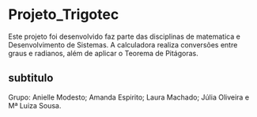 # Projeto_Trigotec
Este projeto foi desenvolvido faz parte das disciplinas de matematica e Desenvolvimento de Sistemas. A calculadora realiza conversões entre graus e radianos, além de aplicar o Teorema de Pitágoras.
## subtitulo
Grupo:
Anielle Modesto; 
Amanda Espirito; 
Laura Machado; 
Júlia Oliveira e 
Mª Luiza Sousa.
